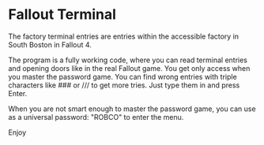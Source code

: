 # Fallout Terminal

The factory terminal entries are entries within the accessible factory in South Boston in Fallout 4. 

The program is a fully working code, where you can read terminal entries and opening doors like in the real Fallout game. You get only access when you master the password game. 
You can find wrong entries with triple characters like ### or /// to get more tries. Just type them in and press Enter.

When you are not smart enough to master the password game,
you can use as a universal password:
"ROBCO"
to enter the menu.

Enjoy